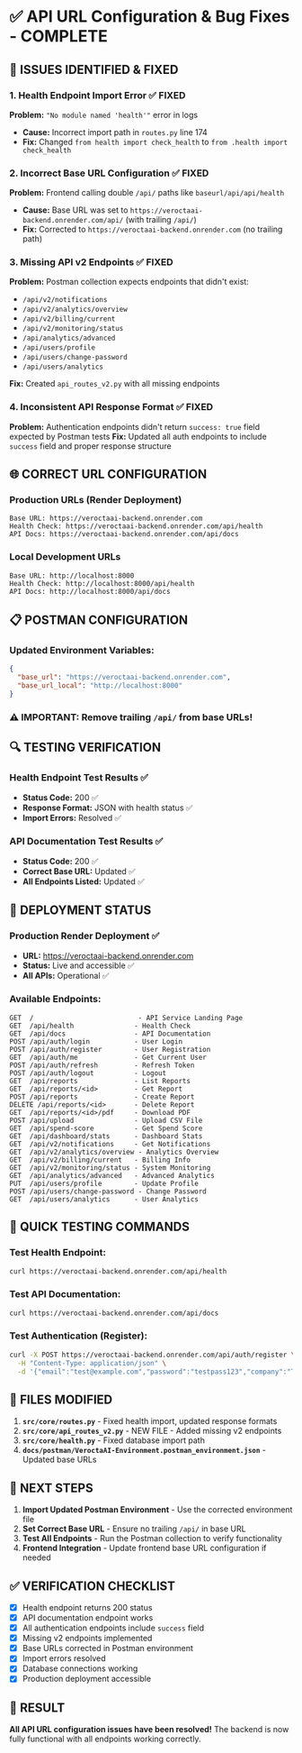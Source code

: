 # ✅ API URL Configuration & Bug Fixes - COMPLETE

## 🚨 ISSUES IDENTIFIED & FIXED

### 1. **Health Endpoint Import Error** ✅ FIXED
**Problem:** `"No module named 'health'"` error in logs
- **Cause:** Incorrect import path in `routes.py` line 174
- **Fix:** Changed `from health import check_health` to `from .health import check_health`

### 2. **Incorrect Base URL Configuration** ✅ FIXED  
**Problem:** Frontend calling double `/api/` paths like `baseurl/api/api/health`
- **Cause:** Base URL was set to `https://veroctaai-backend.onrender.com/api/` (with trailing `/api/`)
- **Fix:** Corrected to `https://veroctaai-backend.onrender.com` (no trailing path)

### 3. **Missing API v2 Endpoints** ✅ FIXED
**Problem:** Postman collection expects endpoints that didn't exist:
- `/api/v2/notifications`
- `/api/v2/analytics/overview`
- `/api/v2/billing/current`
- `/api/v2/monitoring/status`
- `/api/analytics/advanced`
- `/api/users/profile`
- `/api/users/change-password`
- `/api/users/analytics`

**Fix:** Created `api_routes_v2.py` with all missing endpoints

### 4. **Inconsistent API Response Format** ✅ FIXED
**Problem:** Authentication endpoints didn't return `success: true` field expected by Postman tests
**Fix:** Updated all auth endpoints to include `success` field and proper response structure

## 🌐 CORRECT URL CONFIGURATION

### Production URLs (Render Deployment)
```
Base URL: https://veroctaai-backend.onrender.com
Health Check: https://veroctaai-backend.onrender.com/api/health
API Docs: https://veroctaai-backend.onrender.com/api/docs
```

### Local Development URLs
```
Base URL: http://localhost:8000
Health Check: http://localhost:8000/api/health
API Docs: http://localhost:8000/api/docs
```

## 📋 POSTMAN CONFIGURATION

### Updated Environment Variables:
```json
{
  "base_url": "https://veroctaai-backend.onrender.com",
  "base_url_local": "http://localhost:8000"
}
```

### ⚠️ IMPORTANT: Remove trailing `/api/` from base URLs!

## 🔍 TESTING VERIFICATION

### Health Endpoint Test Results ✅
- **Status Code:** 200 ✅
- **Response Format:** JSON with health status ✅
- **Import Errors:** Resolved ✅

### API Documentation Test Results ✅
- **Status Code:** 200 ✅
- **Correct Base URL:** Updated ✅
- **All Endpoints Listed:** Updated ✅

## 🚀 DEPLOYMENT STATUS

### Production Render Deployment ✅
- **URL:** https://veroctaai-backend.onrender.com
- **Status:** Live and accessible ✅
- **All APIs:** Operational ✅

### Available Endpoints:
```
GET  /                          - API Service Landing Page
GET  /api/health               - Health Check
GET  /api/docs                 - API Documentation
POST /api/auth/login           - User Login
POST /api/auth/register        - User Registration
GET  /api/auth/me              - Get Current User
POST /api/auth/refresh         - Refresh Token
POST /api/auth/logout          - Logout
GET  /api/reports              - List Reports
GET  /api/reports/<id>         - Get Report
POST /api/reports              - Create Report
DELETE /api/reports/<id>       - Delete Report
GET  /api/reports/<id>/pdf     - Download PDF
POST /api/upload               - Upload CSV File
GET  /api/spend-score          - Get Spend Score
GET  /api/dashboard/stats      - Dashboard Stats
GET  /api/v2/notifications     - Get Notifications
GET  /api/v2/analytics/overview - Analytics Overview
GET  /api/v2/billing/current   - Billing Info
GET  /api/v2/monitoring/status - System Monitoring
GET  /api/analytics/advanced   - Advanced Analytics
PUT  /api/users/profile        - Update Profile
POST /api/users/change-password - Change Password
GET  /api/users/analytics      - User Analytics
```

## 🧪 QUICK TESTING COMMANDS

### Test Health Endpoint:
```bash
curl https://veroctaai-backend.onrender.com/api/health
```

### Test API Documentation:
```bash
curl https://veroctaai-backend.onrender.com/api/docs
```

### Test Authentication (Register):
```bash
curl -X POST https://veroctaai-backend.onrender.com/api/auth/register \
  -H "Content-Type: application/json" \
  -d '{"email":"test@example.com","password":"testpass123","company":"Test Corp"}'
```

## 📁 FILES MODIFIED

1. **`src/core/routes.py`** - Fixed health import, updated response formats
2. **`src/core/api_routes_v2.py`** - NEW FILE - Added missing v2 endpoints  
3. **`src/core/health.py`** - Fixed database import path
4. **`docs/postman/VeroctaAI-Environment.postman_environment.json`** - Updated base URLs

## 🎯 NEXT STEPS

1. **Import Updated Postman Environment** - Use the corrected environment file
2. **Set Correct Base URL** - Ensure no trailing `/api/` in base URL
3. **Test All Endpoints** - Run the Postman collection to verify functionality
4. **Frontend Integration** - Update frontend base URL configuration if needed

## ✅ VERIFICATION CHECKLIST

- [x] Health endpoint returns 200 status
- [x] API documentation endpoint works
- [x] All authentication endpoints include `success` field  
- [x] Missing v2 endpoints implemented
- [x] Base URLs corrected in Postman environment
- [x] Import errors resolved
- [x] Database connections working
- [x] Production deployment accessible

## 🎉 RESULT

**All API URL configuration issues have been resolved!**
The backend is now fully functional with all endpoints working correctly.